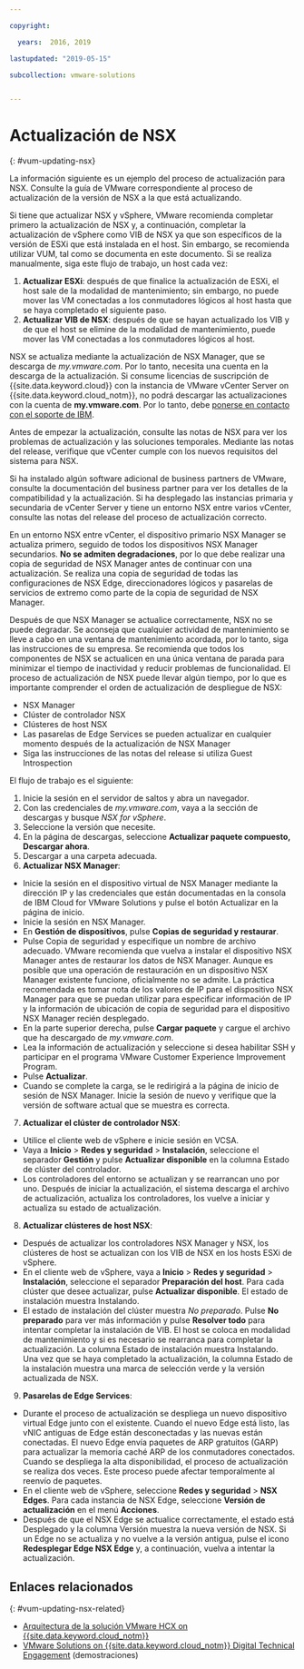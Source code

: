 ```yaml
---

copyright:

  years:  2016, 2019

lastupdated: "2019-05-15"

subcollection: vmware-solutions


---
```


# Actualización de NSX
{: #vum-updating-nsx}

La información siguiente es un ejemplo del proceso de actualización para NSX. Consulte la guía de VMware correspondiente al proceso de actualización de la versión de NSX a la que está actualizando.

Si tiene que actualizar NSX y vSphere, VMware recomienda completar primero la actualización de NSX y, a continuación, completar la actualización de vSphere como VIB de NSX ya que son específicos de la versión de ESXi que está instalada en el host. Sin embargo, se recomienda utilizar VUM, tal como se documenta en este documento. Si se realiza manualmente, siga este flujo de trabajo, un host cada vez:

1. **Actualizar ESXi**: después de que finalice la actualización de ESXi, el host sale de la modalidad de mantenimiento; sin embargo, no puede mover las VM conectadas a los conmutadores lógicos al host hasta que se haya completado el siguiente paso.
2. **Actualizar VIB de NSX**: después de que se hayan actualizado los VIB y de que el host se elimine de la modalidad de mantenimiento, puede mover las VM conectadas a los conmutadores lógicos al host.

NSX se actualiza mediante la actualización de NSX Manager, que se descarga de _my.vmware.com_. Por lo tanto, necesita una cuenta en la descarga de la actualización. Si consume licencias de suscripción de {{site.data.keyword.cloud}} con la instancia de VMware vCenter Server on {{site.data.keyword.cloud_notm}}, no podrá descargar las actualizaciones con la cuenta de **my.vmware.com**. Por lo tanto, debe [ponerse en contacto con el soporte de IBM](/docs/services/vmwaresolutions/vmonic?topic=vmware-solutions-trbl_support).

Antes de empezar la actualización, consulte las notas de NSX para ver los problemas de actualización y las soluciones temporales. Mediante las notas del release, verifique que vCenter cumple con los nuevos requisitos del sistema para NSX.

Si ha instalado algún software adicional de business partners de VMware, consulte la documentación del business partner para ver los detalles de la compatibilidad y la actualización. Si ha desplegado las instancias primaria y secundaria de vCenter Server y tiene un entorno NSX entre varios vCenter, consulte las notas del release del proceso de actualización correcto.

En un entorno NSX entre vCenter, el dispositivo primario NSX Manager se actualiza primero, seguido de todos los dispositivos NSX Manager secundarios.
**No se admiten degradaciones**, por lo que debe realizar una copia de seguridad de NSX Manager antes de continuar con una actualización. Se realiza una copia de seguridad de todas las configuraciones de NSX Edge, direccionadores lógicos y pasarelas de servicios de extremo como parte de la copia de seguridad de NSX Manager.

Después de que NSX Manager se actualice correctamente, NSX no se puede degradar. Se aconseja que cualquier actividad de mantenimiento se lleve a cabo en una ventana de mantenimiento acordada, por lo tanto, siga las instrucciones de su empresa. Se recomienda que todos los componentes de NSX se actualicen en una única ventana de parada para minimizar el tiempo de inactividad y reducir problemas de funcionalidad. El proceso de actualización de NSX puede llevar algún tiempo, por lo que es importante comprender el orden de actualización de despliegue de NSX:
* NSX Manager
* Clúster de controlador NSX
* Clústeres de host NSX
* Las pasarelas de Edge Services se pueden actualizar en cualquier momento después de la actualización de NSX Manager
* Siga las instrucciones de las notas del release si utiliza Guest Introspection

El flujo de trabajo es el siguiente:
1. Inicie la sesión en el servidor de saltos y abra un navegador.
2. Con las credenciales de _my.vmware.com_, vaya a la sección de descargas y busque _NSX for vSphere_.
3. Seleccione la versión que necesite.
4. En la página de descargas, seleccione **Actualizar paquete compuesto, Descargar ahora**.
5. Descargar a una carpeta adecuada.
6. **Actualizar NSX Manager**:
  - Inicie la sesión en el dispositivo virtual de NSX Manager mediante la dirección IP y las credenciales que están documentadas en la consola de IBM Cloud for VMware Solutions y pulse el botón Actualizar en la página de inicio. 
  - Inicie la sesión en NSX Manager.
  - En **Gestión de dispositivos**, pulse **Copias de seguridad y restaurar**.
  - Pulse Copia de seguridad y especifique un nombre de archivo adecuado. VMware recomienda que vuelva a instalar el dispositivo NSX Manager antes de restaurar los datos de NSX Manager. Aunque es posible que una operación de restauración en un dispositivo NSX Manager existente funcione, oficialmente no se admite. La práctica recomendada es tomar nota de los valores de IP para el dispositivo NSX Manager para que se puedan utilizar para especificar información de IP y la información de ubicación de copia de seguridad para el dispositivo NSX Manager recién desplegado.
  - En la parte superior derecha, pulse **Cargar paquete** y cargue el archivo que ha descargado de _my.vmware.com_.
  - Lea la información de actualización y seleccione si desea habilitar SSH y participar en el programa VMware Customer Experience Improvement Program.
  - Pulse **Actualizar**.
  - Cuando se complete la carga, se le redirigirá a la página de inicio de sesión de NSX Manager. Inicie la sesión de nuevo y verifique que la versión de software actual que se muestra es correcta.
7. **Actualizar el clúster de controlador NSX**:
  - Utilice el cliente web de vSphere e inicie sesión en VCSA.
  - Vaya a **Inicio** > **Redes y seguridad** > **Instalación**, seleccione el separador **Gestión** y pulse **Actualizar disponible** en la columna Estado de clúster del controlador.
  - Los controladores del entorno se actualizan y se rearrancan uno por uno. Después de iniciar la actualización, el sistema descarga el archivo de actualización, actualiza los controladores, los vuelve a iniciar y actualiza su estado de actualización.
8. **Actualizar clústeres de host NSX**:
  - Después de actualizar los controladores NSX Manager y NSX, los clústeres de host se actualizan con los VIB de NSX en los hosts ESXi de vSphere.
  - En el cliente web de vSphere, vaya a **Inicio** > **Redes y seguridad** > **Instalación**, seleccione el separador **Preparación del host**. Para cada clúster que desee actualizar, pulse **Actualizar disponible**. El estado de instalación muestra Instalando.
  - El estado de instalación del clúster muestra _No preparado_. Pulse **No preparado** para ver más información y pulse **Resolver todo** para intentar completar la instalación de VIB. El host se coloca en modalidad de mantenimiento y si es necesario se rearranca para completar la actualización. La columna Estado de instalación muestra Instalando. Una vez que se haya completado la actualización, la columna Estado de la instalación muestra una marca de selección verde y la versión actualizada de NSX.
9. **Pasarelas de Edge Services**:
  - Durante el proceso de actualización se despliega un nuevo dispositivo virtual Edge junto con el existente. Cuando el nuevo Edge está listo, las vNIC antiguas de Edge están desconectadas y las nuevas están conectadas. El nuevo Edge envía paquetes de ARP gratuitos (GARP) para actualizar la memoria caché ARP de los conmutadores conectados. Cuando se despliega la alta disponibilidad, el proceso de actualización se realiza dos veces. Este proceso puede afectar temporalmente al reenvío de paquetes.
  - En el cliente web de vSphere, seleccione **Redes y seguridad** > **NSX Edges**. Para cada instancia de NSX Edge, seleccione **Versión de actualización** en el menú **Acciones**.
  - Después de que el NSX Edge se actualice correctamente, el estado está Desplegado y la columna Versión muestra la nueva versión de NSX. Si un Edge no se actualiza y no vuelve a la versión antigua, pulse el icono **Redesplegar Edge NSX Edge** y, a continuación, vuelva a intentar la actualización.

## Enlaces relacionados
{: #vum-updating-nsx-related}

* [Arquitectura de la solución VMware HCX on {{site.data.keyword.cloud_notm}}](/docs/services/vmwaresolutions/services?topic=vmware-solutions-hcx-archi-intro#hcx-archi-intro)
* [VMware Solutions on {{site.data.keyword.cloud_notm}} Digital Technical Engagement](https://ibm-dte.mybluemix.net/vmware) (demostraciones)
